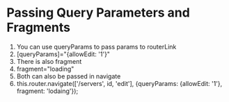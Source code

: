 # Passing Query Parameters and Fragments
01. You can use queryParams to pass params to routerLink
02. [queryParams]="{allowEdit: '1'}"
03. There is also fragment
04. fragment="loading"
05. Both can also be passed in navigate
06. this.router.navigate(['/servers', id, 'edit'], {queryParams: {allowEdit: '1'}, fragment: 'lodaing'});
